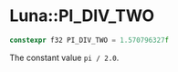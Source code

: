 # Luna::PI_DIV_TWO

```c++
constexpr f32 PI_DIV_TWO = 1.570796327f
```

The constant value `pi / 2.0`. 

